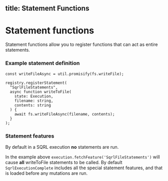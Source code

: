 title: Statement Functions
---

# Statement functions

Statement functions allow you to register functions that can act as entire statements.

### Example statement definition

```
const writeFileAsync = util.promisify(fs.writeFile);

registry.registerStatement(
  "SqrlFileStatements",
  async function writeToFile(
    state: Execution,
    filename: string,
    contents: string
  ) {
    await fs.writeFileAsync(filename, contents);
  }
);
```

### Statement features

By default in a SQRL execution **no** statements are run.

In the example above `execution.fetchFeature('SqrlFileStatements')` will cause **all** writeToFile statements to be called. By default `SqrlExecutionComplete` includes all the special statement features, and that is loaded before any mutations are run.